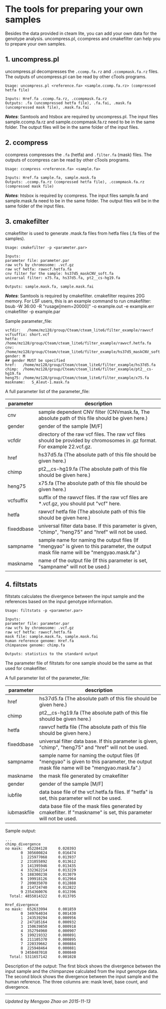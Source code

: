 # The tools for preparing your own samples

Besides the data provided in cteam lite, you can add your own data for the genotype analysis. uncompress.pl, ccompress and cmakefilter can help you to prepare your own samples.

## 1. uncompress.pl

uncompress.pl decompresses the `.ccomp.fa.rz` and `.ccompmask.fa.rz` files. The outputs of uncompress.pl can be read by other cTools programs.
```
Usage: uncompress.pl <reference.fa> <sample.ccomp.fa.rz> (compressed hetfa file)

Inputs: Href.fa .ccomp.fa.rz, .ccompmask.fa.rz
Outputs: .fa (uncompressed hetfa file), .fa.fai, .mask.fa (uncompressed mask file), .mask.fa.fai
```

***Notes***: 
Samtools and htsbox are required by uncompress.pl. 
The input files sample.ccomp.fa.rz and sample.ccompmask.fa.rz need to be in the same folder. The output files will be in the same folder of the input files.  

## 2. ccompress

ccompress compresses the `.fa` (hetfa) and `.filter.fa` (mask) files. The outputs of ccompress can be read by other cTools programs.

```
Usage: ccompress <reference.fa> <sample.fa>

Inputs: Href.fa sample.fa, sample.mask.fa
Outputs: .ccomp.fa.rz (compressed hetfa file), .ccompmask.fa.rz (compressed mask file)
```

***Notes***: 
htsbox is required by ccompress.
The input files sample.fa and sample.mask.fa need to be in the same folder. The output files will be in the same folder of the input files.

## 3. cmakefilter

cmakefilter is used to generate .mask.fa files from hetfa files (.fa files of the samples). 

```
Usage: cmakefilter -p <parameter.par>

Inputs:
parameter file: parameter.par 
raw vcfs by chromosome: .vcf.gz 
raw vcf hetfa: rawvcf.hetfa.fa 
cnv filter for the sample: hs37d5_maskCNV_soft.fa
universal filter: x75.fa, hs37d5.fa, pt2__cs-hg19.fa

Outputs: sample.mask.fa, sample.mask.fai
```

***Notes***:
Samtools is required by cmakefilter.
cmakefilter requires 20G memory. For LSF users, this is an example command to run cmakefilter: bsub -W 36:00 -R "rusage[mem=20000]" -o example.out -e example.err cmakefilter -p example.par

Sample parameter_file:

```
vcfdir:   /home/mz128/group/Cteam/cteam_lite6/filter_example/rawvcf
vcfsuffix: short.vcf
hetfa: /home/mz128/group/Cteam/cteam_lite6/filter_example/rawvcf.hetfa.fa
cnv:  /home/mz128/group/Cteam/cteam_lite6/filter_example/hs37d5_maskCNV_soft.fa
gender: M
## gender MUST be specified
href:	/home/mz128/group/Cteam/cteam_lite6/filter_example/hs37d5.fa
chimp:	/home/mz128/group/Cteam/cteam_lite6/filter_example/pt2__cs-hg19.fa
heng75:	/home/mz128/group/Cteam/cteam_lite6/filter_example/x75.fa
maskname:   S_Aleut-1.mask.fa
```

A full parameter list of the parameter_file:

| parameter       | description        |
|-----------------|--------------------|
| cnv      | sample dependent CNV filter (CNVmask.fa, The absolute path of this file should be given here.)    |
| gender    | gender of the sample [M/F]   |
| vcfdir      | directory of the raw vcf files. The raw vcf files should be provided by chromosomes in .gz format. For example 22.vcf.gz.   |
| href | hs37d5.fa (The absolute path of this file should be given here.) |
| chimp | pt2__cs-hg19.fa (The absolute path of this file should be given here.) |
| heng75 | x75.fa (The absolute path of this file should be given here.) |
| vcfsuffix | suffix of the rawvcf files. If the raw vcf files are *.vcf.gz, you should put "vcf" here. |
| hetfa | rawvcf hetfa file (The absolute path of this file should be given here.) |
| fixeddbase | universal filter data base. If this parameter is given, "chimp", "heng75" and "href" will not be used. |
| sampname | sample name for naming the output files (If "mengyao" is given to this parameter, the output mask file name will be "mengyao.mask.fa".) |
| maskname | name of the output file (If this parameter is set, "sampname" will not be used.) |

## 4. filtstats

filtstats calculates the divergence between the input sample and the references based on the input genotype information.  

```
Usage: filtstats -p <parameter.par>

Inputs:
parameter file: parameter.par 
raw vcfs by chromosome: .vcf.gz 
raw vcf hetfa: rawvcf.hetfa.fa 
mask file: sample.mask.fa, sample.mask.fai
human reference genome: Href.fa
chimpanzee genome: chimp.fa

Outputs: statistics to the standard output 
```

The parameter file of filtstats for one sample should be the same as that used for cmakefilter.

A full parameter list of the parameter_file:

| parameter       | description        |
|-----------------|--------------------|
| href | hs37d5.fa (The absolute path of this file should be given here.) |
| chimp | pt2__cs-hg19.fa (The absolute path of this file should be given here.) |
| hetfa | rawvcf hetfa file (The absolute path of this file should be given here.) |
| fixeddbase | universal filter data base. If this parameter is given, "chimp", "heng75" and "href" will not be used. |
| sampname | sample name for naming the output files (If "mengyao" is given to this parameter, the output mask file name will be "mengyao.mask.fa".) |
| maskname | the mask file generated by cmakefilter |
| gender    | gender of the sample [M/F]   |
| iubfile | data base file of the vcf.hetfa.fa files. If "hetfa" is set, this parameter will not be used. | 
| iubmaskfile | data base file of the mask files generated by cmakefilter. If "maskname" is set, this parameter will not be used. |

Sample output:

```
...
chimp_divergence
no mask:  452284128     0.020393
       0  305600824     0.016474
       1  225977068     0.013937
       2  231055892     0.013612
       3  141395946     0.013435
       4  332362214     0.013229
       5  188300238     0.013079
       6  199918126     0.012964
       7  209035070     0.012888
       8  214724740     0.012822
       9 2354360076     0.012396
  Total: 4855014322     0.013705

Href_divergence
no mask:  652633994     0.001859
       0  349764034     0.001430
       1  243539294     0.000956
       2  247185164     0.000932
       3  150639850     0.000918
       4  352794960     0.000907
       5  199219332     0.000891
       6  211105370     0.000895
       7  220339662     0.000884
       8  225948464     0.000881
       9 2458487018     0.000840
  Total: 5311657142     0.001028
```

Description of the output:
The first block shows the divergence between the input sample and the chimpanzee calculated from the input genotype data. The second block shows the divergence between the input sample and the human reference. The three columns are: mask level, base count, and divergence.

------------------------------- 
<!-- Written by Mengyao Zhao on 2015-10-26 -->
*Updated by Mengyao Zhao on 2015-11-13*
